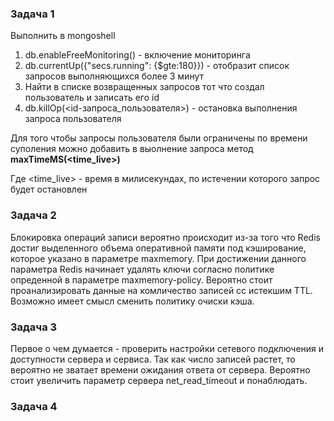 ### Задача 1

Выполнить в mongoshell
1. db.enableFreeMonitoring() - включение мониторинга
2. db.currentUp({"secs.running": {$gte:180}}) - отобразит список запросов выполняющихся более 3 минут
3. Найти в списке возвращенных запросов тот что создал пользователь и записать его id
4. db.killOp(<id-запроса_пользователя>) - остановка выполнения запроса пользователя

Для того чтобы запросы пользователя были ограничены по времени суполения можно добавить в выолнение запроса метод **maxTimeMS(<time_live>)**

Где <time_live> - время в милисекундах, по истечении которого запрос будет остановлен

### Задача 2

Блокировка операций записи вероятно происходит из-за того что Redis достиг выделенного объема оперативной памяти под кэширование, которое указано в параметре maxmemory. При достижении данного параметра Redis начинает удалять ключи согласно политике опреденной в параметре maxmemory-policy. Вероятно стоит проанализировать данные на комличество записей сс истекшим TTL. Возможно имеет смысл сменить политику очиски кэша.

### Задача 3
Первое о чем думается - проверить настройки сетевого подключения и доступности сервера и сервиса.
Так как число записей растет, то вероятно не зватает времени ожидания ответа от сервера. Вероятно стоит увеличить параметр сервера net_read_timeout и понаблюдать.

### Задача 4
